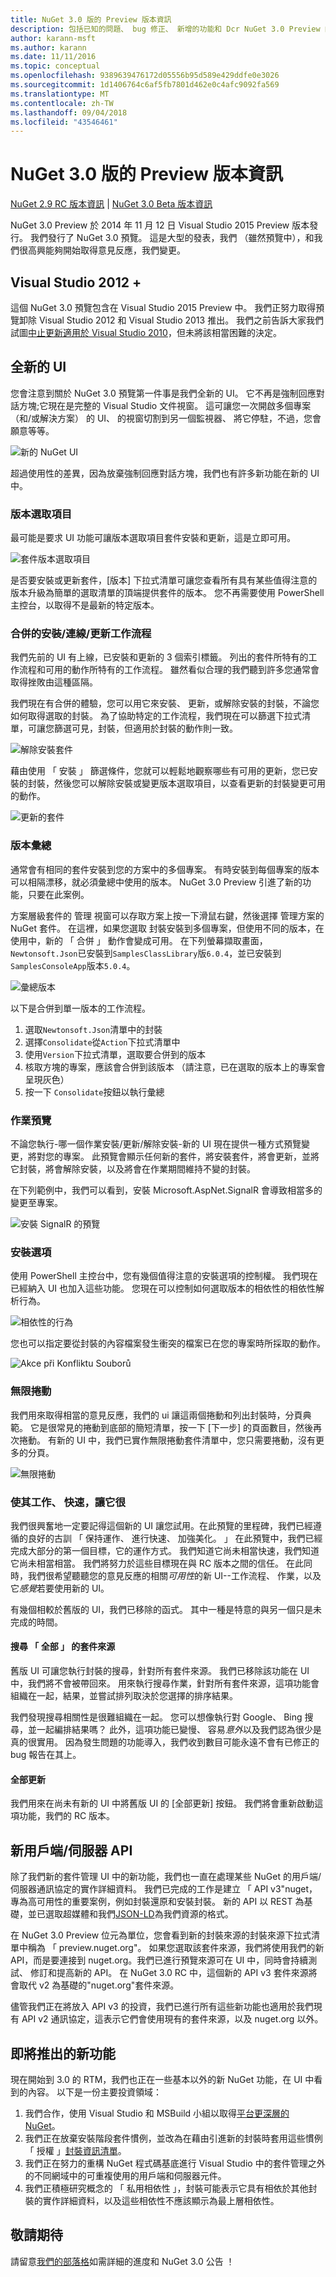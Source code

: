 ```yaml
---
title: NuGet 3.0 版的 Preview 版本資訊
description: 包括已知的問題、 bug 修正、 新增的功能和 Dcr NuGet 3.0 Preview 的版本資訊。
author: karann-msft
ms.author: karann
ms.date: 11/11/2016
ms.topic: conceptual
ms.openlocfilehash: 9389639476172d05556b95d589e429ddfe0e3026
ms.sourcegitcommit: 1d1406764c6af5fb7801d462e0c4afc9092fa569
ms.translationtype: MT
ms.contentlocale: zh-TW
ms.lasthandoff: 09/04/2018
ms.locfileid: "43546461"
---
```

# <a name="nuget-30-preview-release-notes"></a>NuGet 3.0 版的 Preview 版本資訊

[NuGet 2.9 RC 版本資訊](../release-notes/nuget-2.9-rc.md) | [NuGet 3.0 Beta 版本資訊](../release-notes/nuget-3.0-beta.md)

NuGet 3.0 Preview 於 2014 年 11 月 12 日 Visual Studio 2015 Preview 版本發行。 我們發行了 NuGet 3.0 預覽。 這是大型的發表，我們 （雖然預覽中），和我們很高興能夠開始取得意見反應，我們變更。

## <a name="visual-studio-2012"></a>Visual Studio 2012 +

這個 NuGet 3.0 預覽包含在 Visual Studio 2015 Preview 中。 我們正努力取得預覽卸除 Visual Studio 2012 和 Visual Studio 2013 推出。 我們之前告訴大家我們試圖[中止更新適用於 Visual Studio 2010](http://blog.nuget.org/20141002/visual-studio-2010.html)，但未將該相當困難的決定。

## <a name="brand-new-ui"></a>全新的 UI

您會注意到關於 NuGet 3.0 預覽第一件事是我們全新的 UI。 它不再是強制回應對話方塊;它現在是完整的 Visual Studio 文件視窗。 這可讓您一次開啟多個專案 （和/或解決方案） 的 UI、 的視窗切割到另一個監視器、 將它停駐，不過，您會願意等等。

![新的 NuGet UI](./media/NuGet-3.0-Preview/new-ui.png)

超過使用性的差異，因為放棄強制回應對話方塊，我們也有許多新功能在新的 UI 中。

### <a name="version-selection"></a>版本選取項目

最可能是要求 UI 功能可讓版本選取項目套件安裝和更新，這是立即可用。

![套件版本選取項目](./media/NuGet-3.0-Preview/version-selection.png)

是否要安裝或更新套件，[版本] 下拉式清單可讓您查看所有具有某些值得注意的版本升級為簡單的選取清單的頂端提供套件的版本。 您不再需要使用 PowerShell 主控台，以取得不是最新的特定版本。

### <a name="combined-installedonlineupdates-workflows"></a>合併的安裝/連線/更新工作流程

我們先前的 UI 有上線，已安裝和更新的 3 個索引標籤。 列出的套件所特有的工作流程和可用的動作所特有的工作流程。 雖然看似合理的我們聽到許多您通常會取得挫敗由這種區隔。

我們現在有合併的體驗，您可以用它來安裝、 更新，或解除安裝的封裝，不論您如何取得選取的封裝。 為了協助特定的工作流程，我們現在可以篩選下拉式清單，可讓您篩選可見，封裝，但適用於封裝的動作則一致。

![解除安裝套件](./media/NuGet-3.0-Preview/uninstall-package.png)

藉由使用 「 安裝 」 篩選條件，您就可以輕鬆地觀察哪些有可用的更新，您已安裝的封裝，然後您可以解除安裝或變更版本選取項目，以查看更新的封裝變更可用的動作。

![更新的套件](./media/NuGet-3.0-Preview/update-package.png)

### <a name="version-consolidation"></a>版本彙總

通常會有相同的套件安裝到您的方案中的多個專案。 有時安裝到每個專案的版本可以相隔漂移，就必須彙總中使用的版本。 NuGet 3.0 Preview 引進了新的功能，只要在此案例。

方案層級套件的 管理 視窗可以存取方案上按一下滑鼠右鍵，然後選擇 管理方案的 NuGet 套件。 在這裡，如果您選取 封裝安裝到多個專案，但使用不同的版本，在使用中，新的 「 合併 」 動作會變成可用。 在下列螢幕擷取畫面，`Newtonsoft.Json`已安裝到`SamplesClassLibrary`版`6.0.4`，並已安裝到`SamplesConsoleApp`版本`5.0.4`。

![彙總版本](./media/NuGet-3.0-Preview/consolidate.png)

以下是合併到單一版本的工作流程。

1. 選取`Newtonsoft.Json`清單中的封裝
1. 選擇`Consolidate`從`Action`下拉式清單中
1. 使用`Version`下拉式清單，選取要合併到的版本
1. 核取方塊的專案，應該會合併到該版本 （請注意，已在選取的版本上的專案會呈現灰色）
1. 按一下 `Consolidate`按鈕以執行彙總

### <a name="operation-previews"></a>作業預覽

不論您執行-哪一個作業安裝/更新/解除安裝-新的 UI 現在提供一種方式預覽變更，將對您的專案。 此預覽會顯示任何新的套件，將安裝套件，將會更新，並將它封裝，將會解除安裝，以及將會在作業期間維持不變的封裝。

在下列範例中，我們可以看到，安裝 Microsoft.AspNet.SignalR 會導致相當多的變更至專案。

![安裝 SignalR 的預覽](./media/NuGet-3.0-Preview/preview.png)

### <a name="installation-options"></a>安裝選項

使用 PowerShell 主控台中，您有幾個值得注意的安裝選項的控制權。 我們現在已經納入 UI 也加入這些功能。 您現在可以控制如何選取版本的相依性的相依性解析行為。

![相依性的行為](./media/NuGet-3.0-Preview/dependency-behavior.png)

您也可以指定要從封裝的內容檔案發生衝突的檔案已在您的專案時所採取的動作。

![Akce při Konfliktu Souborů](./media/NuGet-3.0-Preview/file-conflict-action.png)

### <a name="infinite-scrolling"></a>無限捲動

我們用來取得相當的意見反應，我們的 ui 讓這兩個捲動和列出封裝時，分頁典範。 它是很常見的捲動到底部的簡短清單，按一下 [下一步] 的頁面數目，然後再次捲動。 有新的 UI 中，我們已實作無限捲動套件清單中，您只需要捲動，沒有更多的分頁。

![無限捲動](./media/NuGet-3.0-Preview/infinite-scrolling.png)

### <a name="make-it-work-make-it-fast-make-it-pretty"></a>使其工作、 快速，讓它很

我們很興奮地一定要記得這個新的 UI 讓您試用。在此預覽的里程碑，我們已經遵循的良好的古訓 「 保持運作、 進行快速、 加強美化。 」 在此預覽中，我們已經完成大部分的第一個目標，它的運作方式。 我們知道它尚未相當快速，我們知道它尚未相當相當。 我們將努力於這些目標現在與 RC 版本之間的信任。 在此同時，我們很希望聽聽您的意見反應的相關*可用性*的新 UI--工作流程、 作業，以及它*感覺*若要使用新的 UI。

有幾個相較於舊版的 UI，我們已移除的函式。 其中一種是特意的與另一個只是未完成的時間。

#### <a name="searching-all-package-sources"></a>搜尋 「 全部 」 的套件來源

舊版 UI 可讓您執行封裝的搜尋，針對所有套件來源。 我們已移除該功能在 UI 中，我們將不會被帶回來。 用來執行搜尋作業，針對所有套件來源，這項功能會組織在一起，結果，並嘗試排列取決於您選擇的排序結果。

我們發現搜尋相關性是很難組織在一起。 您可以想像執行對 Google、 Bing 搜尋，並一起編排結果嗎？ 此外，這項功能已變慢、 容易*意外*以及我們認為很少是真的很實用。 因為發生問題的功能導入，我們收到數目可能永遠不會有已修正的 bug 報告在其上。

#### <a name="update-all"></a>全部更新

我們用來在尚未有新的 UI 中將舊版 UI 的 [全部更新] 按鈕。 我們將會重新啟動這項功能，我們的 RC 版本。

## <a name="new-clientserver-api"></a>新用戶端/伺服器 API

除了我們新的套件管理 UI 中的新功能，我們也一直在處理某些 NuGet 的用戶端/伺服器通訊協定的實作詳細資料。 我們已完成的工作是建立 「 API v3"nuget，專為高可用性的重要案例，例如封裝還原和安裝封裝。 新的 API 以 REST 為基礎，並已選取超媒體和我們[JSON-LD](http://json-ld.org)為我們資源的格式。

在 NuGet 3.0 Preview 位元為單位，您會看到新的封裝來源的封裝來源下拉式清單中稱為 「 preview.nuget.org"。 如果您選取該套件來源，我們將使用我們的新 API，而是要連接到 nuget.org。我們已進行預覽來源可在 UI 中，同時會持續測試、 修訂和提高新的 API。 在 NuGet 3.0 RC 中，這個新的 API v3 套件來源將會取代 v2 為基礎的"nuget.org"套件來源。

儘管我們正在將放入 API v3 的投資，我們已進行所有這些新功能也適用於我們現有 API v2 通訊協定，這表示它們會使用現有的套件來源，以及 nuget.org 以外。

## <a name="new-features-coming"></a>即將推出的新功能

現在開始到 3.0 的 RTM，我們也正在一些基本以外的新 NuGet 功能，在 UI 中看到的內容。 以下是一份主要投資領域：

1. 我們合作，使用 Visual Studio 和 MSBuild 小組以取得[平台更深層的 NuGet](http://blog.nuget.org/20141014/in-the-platform.html)。
1. 我們正在放棄安裝階段套件慣例，並改為在藉由引進新的封裝時套用這些慣例 「 授權 」[封裝資訊清單](http://blog.nuget.org/20141023/package-manifests.html)。
1. 我們正在努力的重構 NuGet 程式碼基底進行 Visual Studio 中的套件管理之外的不同網域中的可重複使用的用戶端和伺服器元件。
1. 我們正積極研究概念的 「 私用相依性 」，封裝可能表示它具有相依於其他封裝的實作詳細資料，以及這些相依性不應該顯示為最上層相依性。

## <a name="stay-tuned"></a>敬請期待

請留意[我們的部落格](http://blog.nuget.org)如需詳細的進度和 NuGet 3.0 公告 ！